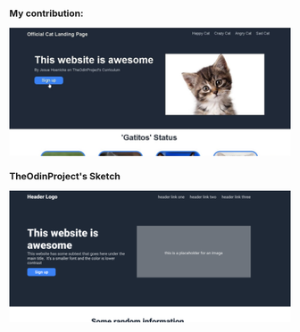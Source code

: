 ### My contribution:
<img src="./assets/wallpaper/contribution.jpg">

### TheOdinProject's Sketch
<img src="./assets/wallpaper/sketch.jpg">